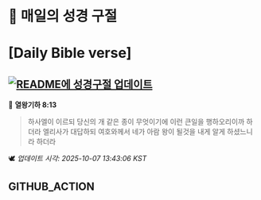 # 🙏 매일의 성경 구절
# [Daily Bible verse]
## [![README에 성경구절 업데이트](https://github.com/DONGSUKA/first_test/actions/workflows/update-readme-bible.yml/badge.svg)](https://github.com/DONGSUKA/first_test/actions/workflows/update-readme-bible.yml)
<!-- START_BIBLE_VERSE -->
📖 **열왕기하 8:13**
> 하사엘이 이르되 당신의 개 같은 종이 무엇이기에 이런 큰일을 행하오리이까 하더라 엘리사가 대답하되 여호와께서 네가 아람 왕이 될것을 내게 알게 하셨느니라 하더라

🕊️ _업데이트 시각: 2025-10-07 13:43:06 KST_
  <!-- END_BIBLE_VERSE -->
## GITHUB_ACTION
